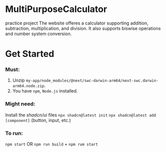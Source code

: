 # MultiPurposeCalculator
practice project
The website offeres a calculator supporting addition, subtraction, multiplication, and division. It also supports biswise operations and number system conversion.

# Get Started
### Must:
1. Unzip `my-app/node_modules/@next/swc-darwin-arm64/next-swc.darwin-arm64.node.zip`.
2. You have `npm`, `Node.js` installed.
### Might need:
Install the *shadcn/ui* files 
`npx shadcn@latest init`
`npx shadcn@latest add [component]` (button, input, etc.)

### To run:
`npm start` OR `npm run build` + `npm rum start`

